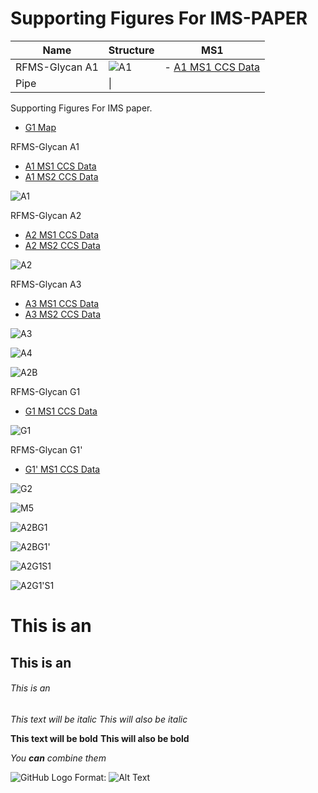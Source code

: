 # Supporting Figures For IMS-PAPER



| Name     | Structure|MS1|
| ---      | ---       |---|
| RFMS-Glycan A1 | ![A1](https://raw.githubusercontent.com/Edward1292/test555/master/docs/Glycan_Structures/A1.png)|- [A1 MS1 CCS Data](https://edward1292.github.io/SI_PALLISTER_GLYCAN_LIBRARY_A_STAR_BTI_UOM//A1_MS1_RFMS/A1_MS1_RFMS_All-CCS-Data.html) |
| Pipe     | \|        ||


Supporting Figures For IMS paper.

 - [G1 Map](https://edward1292.github.io/SI_PALLISTER_GLYCAN_LIBRARY_A_STAR_BTI_UOM//G1_MS1/G1_MS1_All-CCS-Data.html) 
 
 
RFMS-Glycan A1
- [A1 MS1 CCS Data](https://edward1292.github.io/SI_PALLISTER_GLYCAN_LIBRARY_A_STAR_BTI_UOM//A1_MS1_RFMS/A1_MS1_RFMS_All-CCS-Data.html)
- [A1 MS2 CCS Data](https://edward1292.github.io/test555/A3_github/A3_github_All-CCS-Data.html)

![A1](https://raw.githubusercontent.com/Edward1292/test555/master/docs/Glycan_Structures/A1.png)

 
RFMS-Glycan A2
- [A2 MS1 CCS Data](https://edward1292.github.io/SI_PALLISTER_GLYCAN_LIBRARY_A_STAR_BTI_UOM//A2_MS1_RFMS/A2_MS1_RFMS_All-CCS-Data.html)
- [A2 MS2 CCS Data](https://edward1292.github.io/test555/A3_github/A3_github_All-CCS-Data.html)

![A2](https://raw.githubusercontent.com/Edward1292/test555/master/docs/Glycan_Structures/A2.png)

RFMS-Glycan A3
- [A3 MS1 CCS Data](https://edward1292.github.io/test555/A3_github/A3_github_All-CCS-Data.html)
- [A3 MS2 CCS Data](https://edward1292.github.io/test555/A3_github/A3_github_All-CCS-Data.html)

![A3](https://raw.githubusercontent.com/Edward1292/test555/master/docs/Glycan_Structures/A3.png)


![A4](https://raw.githubusercontent.com/Edward1292/test555/master/docs/Glycan_Structures/A4.png)


![A2B](https://raw.githubusercontent.com/Edward1292/test555/master/docs/Glycan_Structures/A2B.png)

RFMS-Glycan G1
- [G1 MS1 CCS Data](https://edward1292.github.io/SI_PALLISTER_GLYCAN_LIBRARY_A_STAR_BTI_UOM//G1_MS1_RFMS/G1_MS1_RFMS_All-CCS-Data.html)


![G1](https://raw.githubusercontent.com/Edward1292/test555/master/docs/Glycan_Structures/G1.png)

RFMS-Glycan G1'
- [G1' MS1 CCS Data](https://edward1292.github.io/SI_PALLISTER_GLYCAN_LIBRARY_A_STAR_BTI_UOM//G1_prime_MS1_RFMS/G1_prime_MS1_RFMS_All-CCS-Data.html)


![G2](https://raw.githubusercontent.com/Edward1292/test555/master/docs/Glycan_Structures/G2.png)


![M5](https://raw.githubusercontent.com/Edward1292/test555/master/docs/Glycan_Structures/M5.png)


![A2BG1](https://raw.githubusercontent.com/Edward1292/test555/master/docs/Glycan_Structures/A2BG1.png)


![A2BG1'](https://raw.githubusercontent.com/Edward1292/test555/master/docs/Glycan_Structures/A2BG1'.png)


![A2G1S1](https://raw.githubusercontent.com/Edward1292/test555/master/docs/Glycan_Structures/A2G1S1.png)


![A2G1'S1](https://raw.githubusercontent.com/Edward1292/test555/master/docs/Glycan_Structures/A2G1'S1.png)



# This is an 
## This is an 
###### This is an 


*This text will be italic*
_This will also be italic_

**This text will be bold**
__This will also be bold__

_You **can** combine them_




![GitHub Logo](https://github.githubassets.com/images/modules/logos_page/GitHub-Mark.png)
Format: ![Alt Text](https://github.githubassets.com/images/modules/logos_page/GitHub-Mark.png)
